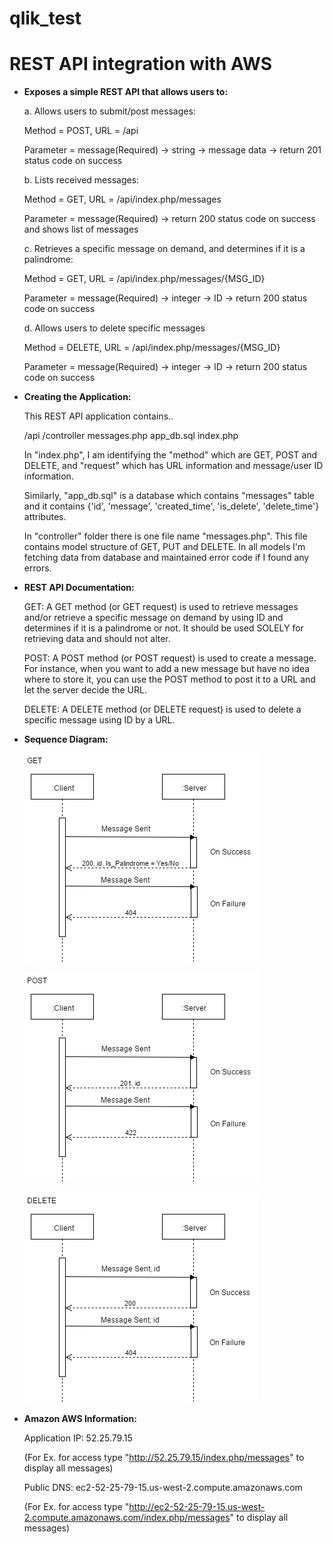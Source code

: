 # qlik_test
# REST API integration with AWS

* **Exposes a simple REST API that allows users to:**

	a. Allows users to submit/post messages:
	
	Method = POST, URL = /api
	
	Parameter = message(Required) -> string -> message data -> return 201 status code on success

	
	b. Lists received messages:
	
	Method = GET, URL = /api/index.php/messages
	
	Parameter = message(Required) -> return 200 status code on success and shows list of messages
	
	
	c. Retrieves a specific message on demand, and determines if it is a palindrome:
	
	Method = GET, URL = /api/index.php/messages/{MSG_ID}
	
	Parameter = message(Required) -> integer -> ID -> return 200 status code on success
	
	
	d. Allows users to delete specific messages
	
	Method = DELETE, URL = /api/index.php/messages/{MSG_ID}
	
	Parameter = message(Required) -> integer -> ID -> return 200 status code on success
	
* **Creating the Application:**

	This REST API application contains..
	
	/api
		/controller
			messages.php
		app_db.sql
		index.php
		
	In "index.php", I am identifying the "method" which are GET, POST and DELETE, and "request" which has URL information and message/user ID information.
	
	Similarly, "app_db.sql" is a database which contains "messages" table and it contains {'id', 'message', 'created_time', 'is_delete', 'delete_time'} attributes.
	
	In "controller" folder there is one file name "messages.php". This file contains model structure of GET, PUT and DELETE. In all models I'm fetching data from database and maintained error code if I found any errors.


* **REST API Documentation:**

	
	GET: A GET method (or GET request) is used to retrieve messages and/or retrieve a specific message on demand by using ID and determines if it is a palindrome or not. It should be used SOLELY for retrieving data and should not alter.

	POST: A POST method (or POST request) is used to create a message. For instance, when you want to add a new message but have no idea where to store it, you can use the POST method to post it to a URL and let the server decide the URL.

	DELETE: A DELETE method (or DELETE request) is used to delete a specific message using ID by a URL.
	
* **Sequence Diagram:**

	![My image](api/sequence_diagrams/GET.png "GET Request")
	
	![My image](api/sequence_diagrams/POST.png "POST Request")
	
	![My image](api/sequence_diagrams/DELETE.png "DELETE Request")


* **Amazon AWS Information:**

	Application IP: 52.25.79.15
	
	(For Ex. for access type "http://52.25.79.15/index.php/messages" to display all messages)
	
	Public DNS: ec2-52-25-79-15.us-west-2.compute.amazonaws.com
	
	(For Ex. for access type "http://ec2-52-25-79-15.us-west-2.compute.amazonaws.com/index.php/messages" to display all messages)
